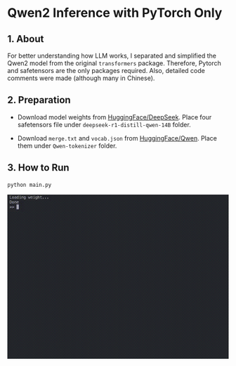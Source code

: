 # Qwen2 Inference with PyTorch Only

## 1. About

For better understanding how LLM works, I separated and simplified the Qwen2 model from the original `transformers` package. Therefore, Pytorch and safetensors are the only packages required. Also, detailed code comments were made (although many in Chinese).

## 2. Preparation

- Download model weights from [HuggingFace/DeepSeek](https://huggingface.co/deepseek-ai/DeepSeek-R1-Distill-Qwen-14B/tree/main). Place four safetensors file under `deepseek-r1-distill-qwen-14B` folder.

- Download `merge.txt` and `vocab.json` from [HuggingFace/Qwen](https://huggingface.co/Qwen/Qwen2.5-7B-Instruct-1M/tree/main). Place them under `Qwen-tokenizer` folder.

## 3. How to Run

```python
python main.py
```
![](./example.gif)